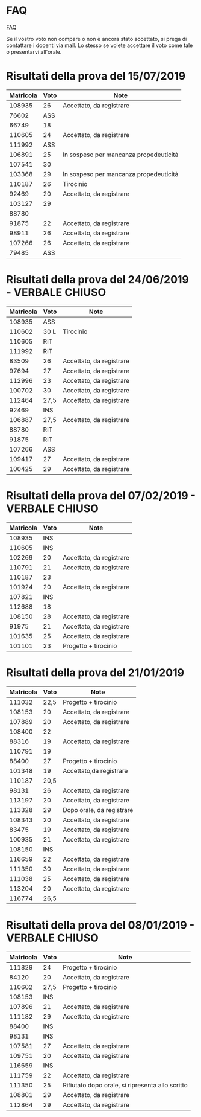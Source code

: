 # FAQ

<a href="https://github.com/HiPeRT/cp18/blob/master/FAQ.md">FAQ</a>

Se il vostro voto non compare o non è ancora stato accettato, si prega di contattare i docenti via mail.
Lo stesso se volete accettare il voto come tale o presentarvi all'orale.

# Risultati della prova del 15/07/2019

Matricola | Voto | Note
----------|------|-----
108935	|	26	|	Accettato, da registrare
76602	|	ASS	|	
66749	|	18	|	
110605	|	24	| Accettato, da registrare
111992	|	ASS	|	
106891	|	25	|	In sospeso per mancanza propedeuticit&agrave;
107541	|	30	|	
103368	|	29	|	In sospeso per mancanza propedeuticit&agrave;
110187	|	26	|	Tirocinio
92469	|	20	|	Accettato, da registrare
103127	|	29	|	
88780	|		|	
91875	|	22	|	Accettato, da registrare
98911	|	26	|	Accettato, da registrare
107266	|	26	|	Accettato, da registrare
79485	|	ASS	|	


# Risultati della prova del 24/06/2019 - VERBALE CHIUSO

Matricola | Voto | Note
----------|------|-----
108935 | ASS |
110602 | 30 L | Tirocinio
110605  | RIT |
111992  | RIT |
83509 | 26 | Accettato, da registrare
97694 | 27 | Accettato, da registrare
112996  | 23 | Accettato, da registrare
100702  | 30 | Accettato, da registrare
112464  | 27,5 | Accettato, da registrare
92469   | INS |
106887  |27,5 | Accettato, da registrare
88780   | RIT |
91875   | RIT |
107266  | ASS |
109417  | 27 | Accettato, da registrare
100425  | 29 | Accettato, da registrare

# Risultati della prova del 07/02/2019 - VERBALE CHIUSO

Matricola | Voto | Note
----------|------|-----
108935	|  INS	|
110605	|  INS	|
102269	|	20	| Accettato, da registrare
110791	|	21	| Accettato, da registrare
110187	|	23	|	
101924	|	20	| Accettato, da registrare
107821	|  INS	|
112688	|   18	|
108150	|   28	| Accettato, da registrare
91975	|	21	| Accettato, da registrare
101635	|	25	| Accettato, da registrare
101101  |   23  | Progetto + tirocinio

# Risultati della prova del 21/01/2019

Matricola | Voto | Note
----------|------|-----
111032|	22,5	|	Progetto + tirocinio
108153|	20|	Accettato, da registrare	
107889|	20|	Accettato, da registrare	
108400|	22|		
88316	|19| Accettato, da registrare
110791|	19|		
88400	|27	|	Progetto + tirocinio
101348|	19| Accettato,da registrare
110187|	20,5|		
98131|	26|	Accettato, da registrare
113197|	20|	Accettato, da registrare	
113328|	29|	Dopo orale, da registrare
108343|	20	|	Accettato, da registrare
83475|	19|	Accettato, da registrare	
100935|	21|	Accettato, da registrare
108150|	INS|		
116659|	22|	Accettato, da registrare
111350|	30|	Accettato, da registrare
111038|	25| Accettato, da registrare		
113204|	20	|	Accettato, da registrare	
116774|	26,5|	

# Risultati della prova del 08/01/2019 - VERBALE CHIUSO

Matricola | Voto | Note
----------|------|-----
111829 |	24	|	Progetto + tirocinio
84120	 |  20  | Accettato, da registrare
110602 | 27,5 |	Progetto + tirocinio
108153 | INS	|
107896 |	21	| Accettato, da registrare
111182 |	29	| Accettato, da registrare
88400	 | INS	|
98131	 | INS	|	
107581 |	27	| Accettato, da registrare
109751 |	20	|	Accettato, da registrare
116659 | INS  |
111759 |	22	| Accettato, da registrare
111350 |  25  | Rifiutato dopo orale, si ripresenta allo scritto
108801 |	29	| Accettato, da registrare
112864 |	29	| Accettato, da registrare

